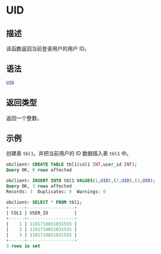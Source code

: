 UID 
========================



描述 
-----------------------

该函数返回当前登录用户的用户 ID。

语法 
-----------------------

```sql
UID
```



返回类型 
-------------------------

返回一个整数。

示例 
-----------------------

创建表 `tbl1`，并把当前用户的 ID 数据插入表 `tbl1` 中。

```sql
obclient> CREATE TABLE tbl1(col1 INT,user_id INT);
Query OK, 0 rows affected

obclient> INSERT INTO tbl1 VALUES(1,UID),(2,UID),(3,UID);
Query OK, 3 rows affected
Records: 3  Duplicates: 0  Warnings: 0

obclient> SELECT * FROM tbl1;
+------+------------------+
| COL1 | USER_ID          |
+------+------------------+
|    1 | 1101710651031555 |
|    2 | 1101710651031555 |
|    3 | 1101710651031555 |
+------+------------------+
3 rows in set
```


